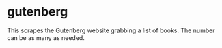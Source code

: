 # gutenberg
This scrapes the Gutenberg website grabbing a list of books.  The number can be as many as needed.
